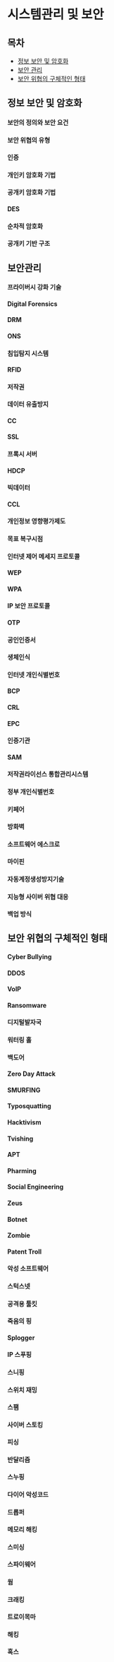 시스템관리 및 보안
=================
목차
-----------------
* [정보 보안 및 암호화]()
* [보안 관리]()
* [보안 위협의 구체적인 형태]()

## 정보 보안 및 암호화

#### 보안의 정의와 보안 요건
#### 보안 위협의 유형
#### 인증
#### 개인키 암호화 기법
#### 공개키 암호화 기법
#### DES
#### 순차적 암호화
#### 공개키 기반 구조

## 보안관리

#### 프라이버시 강화 기술
#### Digital Forensics
#### DRM
#### ONS
#### 침입탐지 시스템
#### RFID
#### 저작권
#### 데이터 유출방지
#### CC
#### SSL
#### 프록시 서버
#### HDCP
#### 빅데이터
#### CCL
#### 개인정보 영향평가제도
#### 목표 복구시점
#### 인터넷 제어 메세지 프로토콜
#### WEP
#### WPA
#### IP 보안 프로토콜
#### OTP
#### 공인인증서
#### 생체인식
#### 인터넷 개인식별번호
#### BCP
#### CRL
#### EPC
#### 인증기관
#### SAM
#### 저작권라이선스 통합관리시스템
#### 정부 개인식별번호
#### 키페어
#### 방화벽
#### 소프트웨어 에스크로
#### 마이핀
#### 자동계정생성방지기술
#### 지능형 사이버 위협 대응
#### 백업 방식

## 보안 위협의 구체적인 형태
#### Cyber Bullying
#### DDOS
#### VoIP
#### Ransomware
#### 디지털발자국
#### 워터링 홀
#### 백도어
#### Zero Day Attack
#### SMURFING
#### Typosquatting
#### Hacktivism
#### Tvishing
#### APT
#### Pharming
#### Social Engineering
#### Zeus
#### Botnet
#### Zombie
#### Patent Troll
#### 악성 소프트웨어
#### 스턱스넷
#### 공격용 툴킷
#### 죽음의 핑
#### Splogger
#### IP 스푸핑
#### 스니핑
#### 스위치 재밍
#### 스팸
#### 사이버 스토킹
#### 피싱
#### 반달리즘
#### 스누핑
#### 다이어 악성코드
#### 드롭퍼
#### 메모리 해킹
#### 스미싱
#### 스파이웨어
#### 웜
#### 크래킹
#### 트로이목마
#### 해킹
#### 혹스

